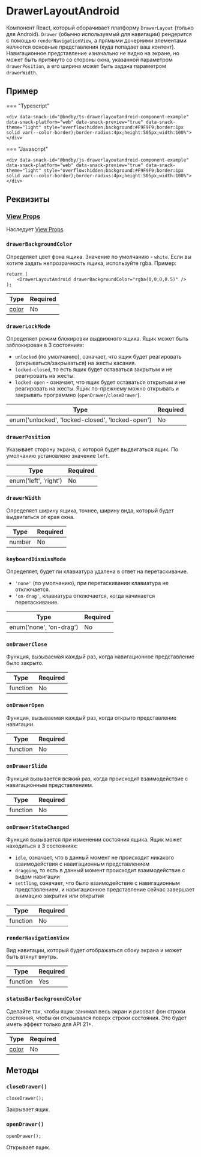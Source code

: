 # DrawerLayoutAndroid

Компонент React, который оборачивает платформу `DrawerLayout` (только для Android). `Drawer` (обычно используемый для навигации) рендерится с помощью `renderNavigationView`, а прямыми дочерними элементами являются основные представления (куда попадает ваш контент). Навигационное представление изначально не видно на экране, но может быть притянуто со стороны окна, указанной параметром `drawerPosition`, а его ширина может быть задана параметром `drawerWidth`.

## Пример

=== "Typescript"

    <div data-snack-id="@bndby/ts-drawerlayoutandroid-component-example" data-snack-platform="web" data-snack-preview="true" data-snack-theme="light" style="overflow:hidden;background:#F9F9F9;border:1px solid var(--color-border);border-radius:4px;height:505px;width:100%"></div>

=== "Javascript"

    <div data-snack-id="@bndby/js-drawerlayoutandroid-component-example" data-snack-platform="web" data-snack-preview="true" data-snack-theme="light" style="overflow:hidden;background:#F9F9F9;border:1px solid var(--color-border);border-radius:4px;height:505px;width:100%"></div>

## Реквизиты

### [View Props](view.md#props)

Наследует [View Props](view.md#props).

### `drawerBackgroundColor`

Определяет цвет фона ящика. Значение по умолчанию - `white`. Если вы хотите задать непрозрачность ящика, используйте rgba. Пример:

```tsx
return (
    <DrawerLayoutAndroid drawerBackgroundColor="rgba(0,0,0,0.5)" />
);
```

| Type               | Required |
| ------------------ | -------- |
| [color](colors.md) | No       |

### `drawerLockMode`

Определяет режим блокировки выдвижного ящика. Ящик может быть заблокирован в 3 состояниях:

-   `unlocked` (по умолчанию), означает, что ящик будет реагировать (открываться/закрываться) на жесты касания.
-   `locked-closed`, то есть ящик будет оставаться закрытым и не реагировать на жесты.
-   `locked-open` - означает, что ящик будет оставаться открытым и не реагировать на жесты. Ящик по-прежнему можно открывать и закрывать программно (`openDrawer`/`closeDrawer`).

| Type                                             | Required |
| ------------------------------------------------ | -------- |
| enum('unlocked', 'locked-closed', 'locked-open') | No       |

### `drawerPosition`

Указывает сторону экрана, с которой будет выдвигаться ящик. По умолчанию установлено значение `left`.

| Type                  | Required |
| --------------------- | -------- |
| enum('left', 'right') | No       |

### `drawerWidth`

Определяет ширину ящика, точнее, ширину вида, который будет выдвигаться от края окна.

| Type   | Required |
| ------ | -------- |
| number | No       |

### `keyboardDismissMode`

Определяет, будет ли клавиатура удалена в ответ на перетаскивание.

-   `'none'` (по умолчанию), при перетаскивании клавиатура не отключается.
-   `'on-drag'`, клавиатура отключается, когда начинается перетаскивание.

| Type                    | Required |
| ----------------------- | -------- |
| enum('none', 'on-drag') | No       |

### `onDrawerClose`

Функция, вызываемая каждый раз, когда навигационное представление было закрыто.

| Type     | Required |
| -------- | -------- |
| function | No       |

### `onDrawerOpen`

Функция, вызываемая каждый раз, когда открыто представление навигации.

| Type     | Required |
| -------- | -------- |
| function | No       |

### `onDrawerSlide`

Функция вызывается всякий раз, когда происходит взаимодействие с навигационным представлением.

| Type     | Required |
| -------- | -------- |
| function | No       |

### `onDrawerStateChanged`

Функция вызывается при изменении состояния ящика. Ящик может находиться в 3 состояниях:

-   `idle`, означает, что в данный момент не происходит никакого взаимодействия с навигационным представлением
-   `dragging`, то есть в данный момент происходит взаимодействие с видом навигации
-   `settling`, означает, что было взаимодействие с навигационным представлением, и навигационное представление сейчас завершает анимацию закрытия или открытия

| Type     | Required |
| -------- | -------- |
| function | No       |

### `renderNavigationView`

Вид навигации, который будет отображаться сбоку экрана и может быть втянут внутрь.

| Type     | Required |
| -------- | -------- |
| function | Yes      |

### `statusBarBackgroundColor`

Сделайте так, чтобы ящик занимал весь экран и рисовал фон строки состояния, чтобы он открывался поверх строки состояния. Это будет иметь эффект только для API 21+.

| Type               | Required |
| ------------------ | -------- |
| [color](colors.md) | No       |

## Методы

### `closeDrawer()`

```tsx
closeDrawer();
```

Закрывает ящик.

### `openDrawer()`

```tsx
openDrawer();
```

Открывает ящик.
